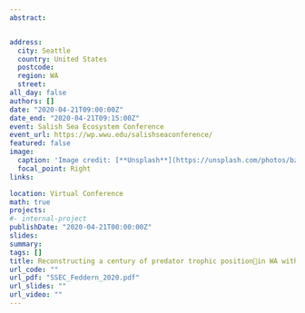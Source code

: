 ```yaml
---
abstract:


address:
  city: Seattle
  country: United States
  postcode: 
  region: WA
  street: 
all_day: false
authors: []
date: "2020-04-21T09:00:00Z"
date_end: "2020-04-21T09:15:00Z"
event: Salish Sea Ecosystem Conference
event_url: https://wp.wwu.edu/salishseaconference/
featured: false
image:
  caption: 'Image credit: [**Unsplash**](https://unsplash.com/photos/bzdhc5b3Bxs)'
  focal_point: Right
links:

location: Virtual Conference
math: true
projects:
#- internal-project
publishDate: "2020-04-21T00:00:00Z"
slides: 
summary: 
tags: []
title: Reconstructing a century of predator trophic positionin WA with archival harbor seal bone
url_code: ""
url_pdf: "SSEC_Feddern_2020.pdf"
url_slides: ""
url_video: ""
---
```


